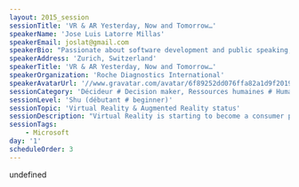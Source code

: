 ```yaml
---
layout: 2015_session
sessionTitle: 'VR & AR Yesterday, Now and Tomorrow…'
speakerName: 'Jose Luis Latorre Millas'
speakerEmail: joslat@gmail.com
speakerBio: "Passionate about software development and public speaking, Jose Luis has been an MVP for the latest 7 years, mostly dedicated to XAML, Windows Store Apps, Windows Phone, Silverlight, WPF and .NET. He has written a book on .NET 4.5 and Windows Store App development. Toastmaster since 2010 and has spoken in several international conferences like; Tech Days, mobility days, TechEd Europe, KulenDayz and the prestigious Soft Shake.\nHe is one of the founders of the Zurich Developers .NET User Group and a member of the INETA Europe board.\n"
speakerAddress: 'Zurich, Switzerland'
speakerTitle: 'VR & AR Yesterday, Now and Tomorrow…'
speakerOrganization: 'Roche Diagnostics International'
speakerAvatarUrl: '//www.gravatar.com/avatar/6f89252dd076ffa82a1d9f2019dd2539?size=200&default=mm'
sessionCategory: 'Décideur # Decision maker, Ressources humaines # Human resources, Encadrement, coach # Trainer, mentor, coach, Architecte # Architect, Développeur # Developer, Designer, Autre # Other'
sessionLevel: 'Shu (débutant # beginner)'
sessionTopic: 'Virtual Reality & Augmented Reality status'
sessionDescription: "Virtual Reality is starting to become a consumer product and not anymore a \"lab toy\", Virtual Reality is exponentially growing as well as Augmented Reality, and new concepts are blossoming, like Mixed Reality...\nOn this session we will see what has brought us to the current point, what is the current point, the main players and the current technology status with the products soon-to-be, their release dates and timeline and what is in there for the foreseeable future...\n"
sessionTags:
    - Microsoft
day: '1'
scheduleOrder: 3
---
```


undefined
